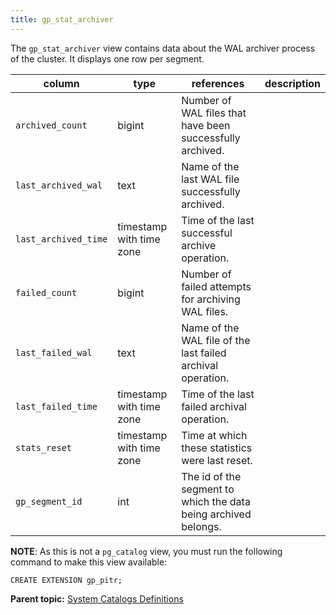 ```yaml
---
title: gp_stat_archiver 
---
```


The `gp_stat_archiver` view contains data about the WAL archiver process of the cluster. It displays one row per segment.

|column|type|references|description|
|------|----|----------|-----------|
|`archived_count`|bigint|Number of WAL files that have been successfully archived.|
|`last_archived_wal`|text|Name of the last WAL file successfully archived.|
|`last_archived_time`|timestamp with time zone|Time of the last successful archive operation.|
|`failed_count`|bigint|Number of failed attempts for archiving WAL files.|
|`last_failed_wal`|text|Name of the WAL file of the last failed archival operation.|
|`last_failed_time`|timestamp with time zone|Time of the last failed archival operation.|
|`stats_reset`|timestamp with time zone|Time at which these statistics were last reset.|
|`gp_segment_id`|int|The id of the segment to which the data being archived belongs.|

**NOTE**: As this is not a `pg_catalog` view, you must run the following command to make this view available:

```
CREATE EXTENSION gp_pitr;
```

**Parent topic:** [System Catalogs Definitions](../system_catalogs/catalog_ref-html.html)

